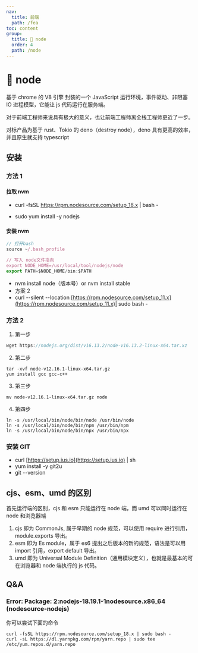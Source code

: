 ```yaml
---
nav:
  title: 前端
  path: /fea
toc: content
group:
  title: 💊 node
  order: 4
  path: /node
---
```


# 💊 node

基于 chrome 的 V8 引擎 封装的一个 JavaScript 运行环境，事件驱动、非阻塞 IO 进程模型，它能让 js 代码运行在服务端。

对于前端工程师来说具有极大的意义，也让前端工程师离全栈工程师更近了一步。

对标产品为基于 rust、Tokio 的 deno（destroy node），deno 具有更高的效率，并且原生就支持 typescript

## 安装

### 方法 1

#### 拉取 nvm

<!-- 版本好可以根据需求来变更 14.X 16.X -->

- curl -fsSL https://rpm.nodesource.com/setup_18.x | bash -

- sudo yum install -y nodejs

#### 安装 nvm

```javascript
// 打开bash
source ~/.bash_profile

// 写入 node文件指向
export NODE_HOME=/usr/local/tool/nodejs/node
export PATH=$NODE_HOME/bin:$PATH
```

- nvm install node（版本号）or nvm install stable
- 方案 2
- curl --silent --location [https://rpm.nodesource.com/setup_11.x](https://rpm.nodesource.com/setup_11.x)| sudo bash -

### 方法 2

1. 第一步

```js
wget https://nodejs.org/dist/v16.13.2/node-v16.13.2-linux-x64.tar.xz
```

2. 第二步

```
tar -xvf node-v12.16.1-linux-x64.tar.gz
yum install gcc gcc-c++
```

3. 第三步

```
mv node-v12.16.1-linux-x64.tar.gz node
```

4. 第四步

```
ln -s /usr/local/bin/node/bin/node /usr/bin/node
ln -s /usr/local/bin/node/bin/npm /usr/bin/npm
ln -s /usr/local/bin/node/bin/npx /usr/bin/npx
```

### 安装 GIT

- curl [https://setup.ius.io](https://setup.ius.io) | sh
- yum install -y git2u
- git --version

## cjs、esm、umd 的区别

首先运行端的区别，cjs 和 esm 只能运行在 node 端，而 umd 可以同时运行在 node 和浏览器端

1. cjs 即为 CommonJs, 属于早期的 node 规范，可以使用 require 进行引用，module.exports 导出。
2. esm 即为 Es module，属于 es6 提出之后版本的新的规范，语法是可以用 import 引用，export default 导出。
3. umd 即为 Universal Module Definition（通用模块定义），也就是最基本的可在浏览器和 node 端执行的 js 代码。

## Q&A

### Error: Package: 2:nodejs-18.19.1-1nodesource.x86_64 (nodesource-nodejs)

你可以尝试下面的命令

```
curl -fsSL https://rpm.nodesource.com/setup_18.x | sudo bash -
curl -sL https://dl.yarnpkg.com/rpm/yarn.repo | sudo tee /etc/yum.repos.d/yarn.repo
```
